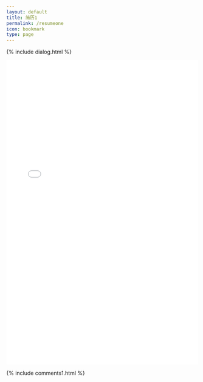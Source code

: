 ```yaml
---
layout: default
title: 简历1
permalink: /resumeone
icon: bookmark
type: page
---
```

{% include dialog.html %}

<iframe src="/resume1/index.html" style="border: 0;height: 800px;width: 100%;overflow: hidden;" frameBorder="0" ></iframe>

{% include comments1.html %}


